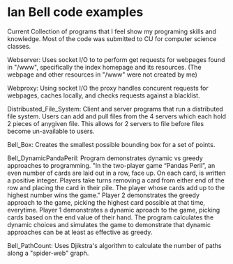 # Ian Bell code examples

Current Collection of programs that I feel show my programing skills and knowledge. 
Most of the code was submitted to CU for computer science classes.

Webserver: Uses socket I/O to to perform get requests for webpages found in "/www", specifically the index homepage and its resources. (The webpage and other resources in "/www" were not created by me)

Webproxy: Using socket I/O the proxy handles concurent requests for webpages, caches locally, and checks requests against a blacklist. 

Distribusted_File_System: Client and server programs that run a distributed file system. Users can add and pull files from the 4 servers which each hold 2 pieces of anygiven file. This allows for 2 servers to file before files become un-available to users.  

Bell_Box: Creates the smallest possible bounding box for a set of points.

Bell_DynamicPandaPeril: Program demonstrates dynamic vs greedy approaches to programming. 
"In the two-player game “Pandas Peril”, an even number of cards are laid out in a row,
face up. On each card, is written a positive integer. Players take turns removing a
card from either end of the row and placing the card in their pile. The player whose
cards add up to the highest number wins the game." Player 2 demonstrates the greedy approach to the game, picking the highest card possible at that time, everytime. Player 1 demonstrates a dynamic aproach to the game, picking cards based on the end value of their hand. The program calculates the dynamic choices and simulates the game to demonstrate that dynamic approaches can be at least as effective as greedy. 

Bell_PathCount: Uses Djikstra's algorithm to calculate the number of paths along a "spider-web" graph. 
